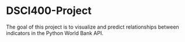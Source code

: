 # DSCI400-Project

The goal of this project is to visualize and predict relationships between indicators in the Python World Bank API.
